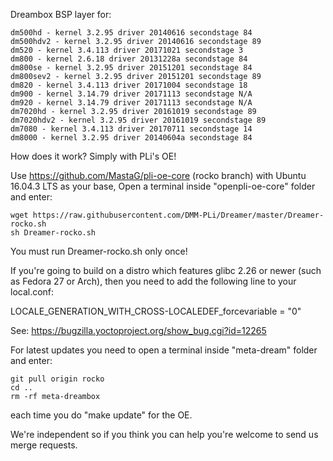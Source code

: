 Dreambox BSP layer for:
```
dm500hd - kernel 3.2.95 driver 20140616 secondstage 84
dm500hdv2 - kernel 3.2.95 driver 20140616 secondstage 89
dm520 - kernel 3.4.113 driver 20171021 secondstage 3
dm800 - kernel 2.6.18 driver 20131228a secondstage 84
dm800se - kernel 3.2.95 driver 20151201 secondstage 84
dm800sev2 - kernel 3.2.95 driver 20151201 secondstage 89
dm820 - kernel 3.4.113 driver 20171004 secondstage 18
dm900 - kernel 3.14.79 driver 20171113 secondstage N/A
dm920 - kernel 3.14.79 driver 20171113 secondstage N/A
dm7020hd - kernel 3.2.95 driver 20161019 secondstage 89
dm7020hdv2 - kernel 3.2.95 driver 20161019 secondstage 89
dm7080 - kernel 3.4.113 driver 20170711 secondstage 14
dm8000 - kernel 3.2.95 driver 20140604a secondstage 84
```
How does it work? Simply with PLi's OE!

Use https://github.com/MastaG/pli-oe-core (rocko branch) with Ubuntu 16.04.3 LTS as your base, Open a terminal inside "openpli-oe-core" folder and enter:
```
wget https://raw.githubusercontent.com/DMM-PLi/Dreamer/master/Dreamer-rocko.sh
sh Dreamer-rocko.sh
```
You must run Dreamer-rocko.sh only once!

If you're going to build on a distro which features glibc 2.26 or newer (such as Fedora 27 or Arch),
then you need to add the following line to your local.conf:

LOCALE_GENERATION_WITH_CROSS-LOCALEDEF_forcevariable = "0"

See: https://bugzilla.yoctoproject.org/show_bug.cgi?id=12265

For latest updates you need to open a terminal inside "meta-dream" folder and enter:
```
git pull origin rocko
cd ..
rm -rf meta-dreambox
```
each time you do "make update" for the OE.

We're independent so if you think you can help you're welcome to send us merge requests.
